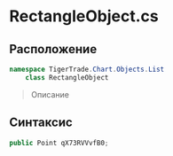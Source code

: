 
# RectangleObject.cs
## Расположение
```csharp
namespace TigerTrade.Chart.Objects.List  
    class RectangleObject
```

> Описание

## Синтаксис
```csharp
public Point qX73RVVvfB0;
```
